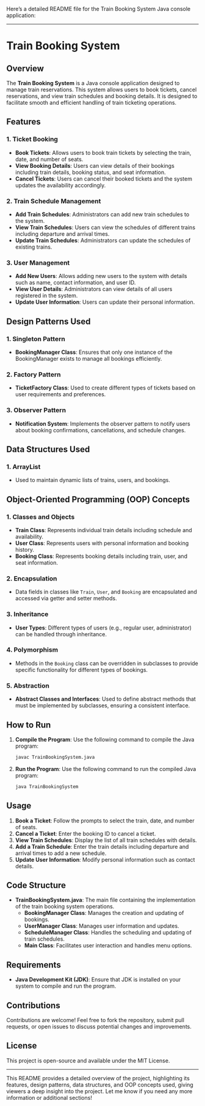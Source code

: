 Here’s a detailed README file for the Train Booking System Java console application:

---

# Train Booking System

## Overview

The **Train Booking System** is a Java console application designed to manage train reservations. This system allows users to book tickets, cancel reservations, and view train schedules and booking details. It is designed to facilitate smooth and efficient handling of train ticketing operations.

## Features

### 1. Ticket Booking
- **Book Tickets**: Allows users to book train tickets by selecting the train, date, and number of seats.
- **View Booking Details**: Users can view details of their bookings including train details, booking status, and seat information.
- **Cancel Tickets**: Users can cancel their booked tickets and the system updates the availability accordingly.

### 2. Train Schedule Management
- **Add Train Schedules**: Administrators can add new train schedules to the system.
- **View Train Schedules**: Users can view the schedules of different trains including departure and arrival times.
- **Update Train Schedules**: Administrators can update the schedules of existing trains.

### 3. User Management
- **Add New Users**: Allows adding new users to the system with details such as name, contact information, and user ID.
- **View User Details**: Administrators can view details of all users registered in the system.
- **Update User Information**: Users can update their personal information.

## Design Patterns Used

### 1. Singleton Pattern
- **BookingManager Class**: Ensures that only one instance of the BookingManager exists to manage all bookings efficiently.

### 2. Factory Pattern
- **TicketFactory Class**: Used to create different types of tickets based on user requirements and preferences.

### 3. Observer Pattern
- **Notification System**: Implements the observer pattern to notify users about booking confirmations, cancellations, and schedule changes.

## Data Structures Used

### 1. ArrayList
- Used to maintain dynamic lists of trains, users, and bookings.

## Object-Oriented Programming (OOP) Concepts

### 1. Classes and Objects
- **Train Class**: Represents individual train details including schedule and availability.
- **User Class**: Represents users with personal information and booking history.
- **Booking Class**: Represents booking details including train, user, and seat information.

### 2. Encapsulation
- Data fields in classes like `Train`, `User`, and `Booking` are encapsulated and accessed via getter and setter methods.

### 3. Inheritance
- **User Types**: Different types of users (e.g., regular user, administrator) can be handled through inheritance.

### 4. Polymorphism
- Methods in the `Booking` class can be overridden in subclasses to provide specific functionality for different types of bookings.

### 5. Abstraction
- **Abstract Classes and Interfaces**: Used to define abstract methods that must be implemented by subclasses, ensuring a consistent interface.

## How to Run

1. **Compile the Program**: Use the following command to compile the Java program:
    ```bash
    javac TrainBookingSystem.java
    ```

2. **Run the Program**: Use the following command to run the compiled Java program:
    ```bash
    java TrainBookingSystem
    ```

## Usage

1. **Book a Ticket**: Follow the prompts to select the train, date, and number of seats.
2. **Cancel a Ticket**: Enter the booking ID to cancel a ticket.
3. **View Train Schedules**: Display the list of all train schedules with details.
4. **Add a Train Schedule**: Enter the train details including departure and arrival times to add a new schedule.
5. **Update User Information**: Modify personal information such as contact details.

## Code Structure

- **TrainBookingSystem.java**: The main file containing the implementation of the train booking system operations.
  - **BookingManager Class**: Manages the creation and updating of bookings.
  - **UserManager Class**: Manages user information and updates.
  - **ScheduleManager Class**: Handles the scheduling and updating of train schedules.
  - **Main Class**: Facilitates user interaction and handles menu options.

## Requirements

- **Java Development Kit (JDK)**: Ensure that JDK is installed on your system to compile and run the program.

## Contributions

Contributions are welcome! Feel free to fork the repository, submit pull requests, or open issues to discuss potential changes and improvements.

## License

This project is open-source and available under the MIT License.

---

This README provides a detailed overview of the project, highlighting its features, design patterns, data structures, and OOP concepts used, giving viewers a deep insight into the project. Let me know if you need any more information or additional sections!
